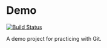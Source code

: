 # Demo

[![Build Status](https://api.travis-ci.org/kaezarrex/demo.png)](https://travis-ci.org/kaezarrex/demo)

A demo project for practicing with Git.
